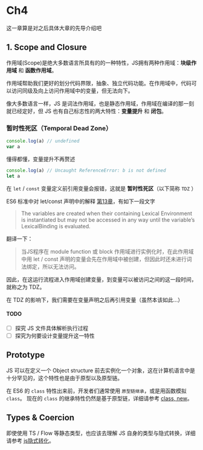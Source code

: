 # Ch4

这一章算是对之后具体大章的先导介绍吧

## 1. Scope and Closure

作用域(Scope)是绝大多数语言所具有的的一种特性，JS拥有两种作用域：**块级作用域** 和 **函数作用域**。

作用域帮助我们更好的划分代码界限，抽象、独立代码功能。在作用域中，代码可以访问同级及向上访问作用域中的变量，但无法向下。  

像大多数语言一样，JS 是词法作用域，也是静态作用域，作用域在编译的那一刻就已经定好，但 JS 也有自己标志性的两大特性：**变量提升** 和 **闭包**。

### 暂时性死区（Temporal Dead Zone）

```js
console.log(a) // undefined
var a
```

懂得都懂，变量提升不再赘述

```js
console.log(a) // Uncaught ReferenceError: b is not defined
let a
```
在 `let` / `const` 变量定义前引用变量会报错，这就是 **暂时性死区**（以下简称 `TDZ` ）

 ES6 标准中对 let/const 声明中的解释 [第13章](https://link.segmentfault.com/?url=http%3A%2F%2Fwww.ecma-international.org%2Fecma-262%2F6.0%2F%23sec-let-and-const-declarations)，有如下一段文字
 > The variables are created when their containing Lexical Environment is instantiated but may not be accessed in any way until the variable’s LexicalBinding is evaluated.

 翻译一下：

 > 当JS程序在 module function 或 block 作用域进行实例化时，在此作用域中用 let / const 声明的变量会先在作用域中被创建，但因此时还未进行词法绑定，所以无法访问。

 因此，在这运行流程进入作用域创建变量，到变量可以被访问之间的这一段时间，就称之为 TDZ。

 在 TDZ 的影响下，我们需要在变量声明之后再引用变量（虽然本该如此...）

#### TODO

- [ ] 探究 JS 文件具体解析执行过程
- [ ] 探究为何要设计变量提升这一特性

## Prototype

JS 可以在定义一个 Object structure 前去实例化一个对象，这在计算机语言中是十分罕见的，这个特性也是由于原型以及原型链。

在 ES6 的 `class` 特性出来前，开发者们通常使用 `原型链继承`，或是用函数模拟 `class`。 现在的 `class` 的继承特性仍然是基于原型链，详细请参考 [class, new](../../class&new.md)。

## Types & Coercion

即使使用 TS / Flow 等静态类型，也应该去理解 JS 自身的类型与隐式转换，详细请参考 [js隐式转化](../../js隐式转化.md)。